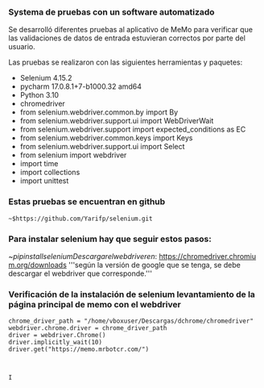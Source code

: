 
### Systema de pruebas con un software automatizado
Se desarrolló diferentes pruebas al aplicativo de MeMo para verificar que las validaciones de datos de entrada estuvieran correctos por parte del usuario.


Las pruebas se realizaron con las siguientes herramientas y paquetes:
- Selenium 4.15.2
- pycharm 17.0.8.1+7-b1000.32 amd64
- Python 3.10
- chromedriver 
- from selenium.webdriver.common.by import By
- from selenium.webdriver.support.ui import WebDriverWait
- from selenium.webdriver.support import expected_conditions as EC
- from selenium.webdriver.common.keys import Keys
- from selenium.webdriver.support.ui import Select
- from selenium import webdriver
- import time
- import collections
- import unittest


### Estas pruebas se encuentran en github
    ~$https://github.com/Yarifp/selenium.git

### Para instalar selenium hay que seguir estos pasos:


 ~$pip install selenium
  Descargar el webdriver en:
  ~$https://chromedriver.chromium.org/downloads
   '''según la versión de google que se tenga, se debe descargar el webdriver que corresponde.'''



### Verificación de la instalación de selenium levantamiento de la página principal de memo con el webdriver
```
chrome_driver_path = "/home/vboxuser/Descargas/dchrome/chromedriver"
webdriver.chrome.driver = chrome_driver_path
driver = webdriver.Chrome()
driver.implicitly_wait(10)
driver.get("https://memo.mrbotcr.com/")



I
